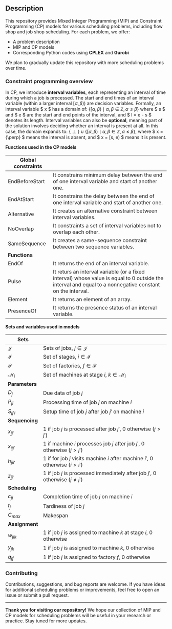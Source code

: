 ## Description

This repository provides Mixed Integer Programming (MIP) and Constraint Programming (CP) models for various scheduling problems, including flow shop and job shop scheduling. For each problem, we offer:

- A problem description
- MIP and CP models
- Corresponding Python codes using **CPLEX** and **Gurobi**

We plan to gradually update this repository with more scheduling problems over time.

### Constraint programming overview

In CP, we introduce **interval variables**, each representing an interval of time during which a job is processed. The start and end times of an interval variable (within a larger interval $[\alpha, \beta)$) are decision variables. Formally, an interval variable $ x $ has a domain of: $\{[\alpha, \beta) \mid \alpha, \beta \in \mathbb{Z}, \alpha \leq \beta\}$ where $ s $ and $ e $ are the start and end points of the interval, and $ l = e - s $ denotes its length. Interval variables can also be **optional**, meaning part of the solution involves deciding whether an interval is present at all. In this case, the domain expands to: $\{\perp\} \cup \{[\alpha, \beta) \mid \alpha, \beta \in \mathbb{Z}, \alpha \leq \beta\}$, where $ x = \{\perp\} $ means the interval is absent, and $ x = [s, e) $ means it is present.

**Functions used in the CP models**

| Global constraints |                                                              |
| ------------------ | ------------------------------------------------------------ |
| EndBeforeStart     | It constrains minimum delay between the end of one interval variable and start of another one. |
| EndAtStart         | It constrains the delay between the end of one interval variable and start of another one. |
| Alternative        | It creates an alternative constraint between interval variables. |
| NoOverlap          | It constraints a set of interval variables not to overlap each other. |
| SameSequence       | It creates a same-sequence constraint between two sequence variables. |
| **Functions**      |                                                              |
| EndOf              | It returns the end of an interval variable.                  |
| Pulse              | It returs an interval variable (or a fixed interval) whose value is equal to 0 outside the interval and equal to a nonnegative constant on the interval. |
| Element            | It returns an element of an array.                           |
| PresenceOf         | It returns the presence status of an interval variable.      |

**Sets and variables used in models**

| Sets            |                                                              |
| --------------- | ------------------------------------------------------------ |
| $\mathcal{J}$   | Sets of jobs, $j \in \mathcal{J}$                            |
| $\mathcal{I}$   | Set of stages, $i \in \mathcal{I}$                           |
| $\mathcal{F}$   | Set of factories, $f \in \mathcal{F}$                        |
| $\mathcal{M}_i$ | Set of machines at stage $i$, $k \in \mathcal{M}_i$          |
| **Parameters**  |                                                              |
| $D_j$           | Due data of job $j$                                          |
| $P_{ji}$        | Processing time of job $j$ on machine $i$                    |
| $S_{jj'i}$      | Setup time of job $j$ after job $j'$ on machine $i$          |
| **Sequencing**  |                                                              |
| $x_{jj'}$       | 1 if job $j$ is processed after job $j'$, 0 otherwise $(j > j')$ |
| $x_{ijj'}$      | 1 if machine $i$ processes job $j$ after job $j'$, 0 otherwise $(j > j')$ |
| $h_{jii'}$      | 1 if for job $j$ visits machine $i$ after machine $i'$, 0 otherwise $(i > i')$ |
| $z_{jj'}$       | 1 if job $j$ is processed immediately after job $j'$, 0 otherwise $(j \neq j')$ |
| **Scheduling**  |                                                              |
| $c_{ji}$        | Completion time of job $j$ on machine $i$                    |
| $t_j$           | Tardiness of job $j$                                         |
| $C_{max}$       | Makespan                                                     |
| **Assignment**  |                                                              |
| $w_{jik}$       | 1 if job $j$ is assigned to machine $k$ at stage $i$, 0 otherwise |
| $y_{jk}$        | 1 if job $j$ is assigned to machine $k$, 0 otherwise         |
| $q_{jf}$        | 1 if job $j$ is assigned to factory $f$, 0 otherwise         |

### Contributing

Contributions, suggestions, and bug reports are welcome. If you have ideas for additional scheduling problems or improvements, feel free to open an issue or submit a pull request.

---

**Thank you for visiting our repository!** We hope our collection of MIP and CP models for scheduling problems will be useful in your research or practice. Stay tuned for more updates.
